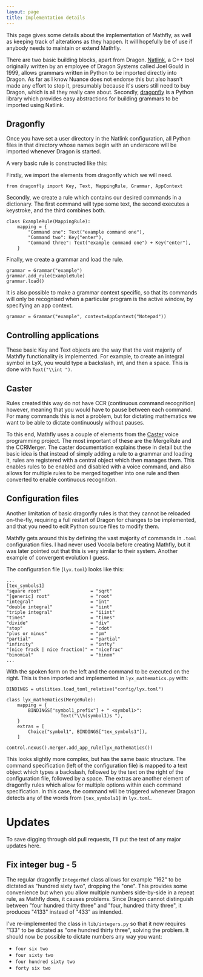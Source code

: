 ```yaml
---
layout: page
title: Implementation details
---
```


This page gives some details about the implementation of Mathfly, as well as keeping track of alterations as they happen. It will hopefully be of use if anybody needs to maintain or extend Mathfly.

There are two basic building blocks, apart from Dragon. [Natlink](https://qh.antenna.nl/unimacro/installation/installation.html), a C++ tool originally written by an employee of Dragon Systems called Joel Gould in 1999, allows grammars written in Python to be imported directly into Dragon. As far as I know Nuance does not endorse this but also hasn\'t made any effort to stop it, presumably because it\'s users still need to buy Dragon, which is all they really care about. Secondly, [dragonfly](https://github.com/dictation-toolbox/dragonfly) is a Python library which provides easy abstractions for building grammars to be imported using Natlink.

## Dragonfly
Once you have set a user directory in the Natlink configuration, all Python files in that directory whose names begin with an underscore will be imported whenever Dragon is started.

A very basic rule is constructed like this:

Firstly, we import the elements from dragonfly which we will need.
```
from dragonfly import Key, Text, MappingRule, Grammar, AppContext
```

Secondly, we create a rule which contains our desired commands in a dictionary. The first command will type some text, the second executes a keystroke, and the third combines both.
```
class ExampleRule(MappingRule):
    mapping = {
        "Command one": Text("example command one"),
        "Command two": Key("enter"),
        "Command three": Text("example command one") + Key("enter"),
    }
```

Finally, we create a grammar and load the rule.
```
grammar = Grammar("example")
grammar.add_rule(ExampleRule)
grammar.load()
```

It is also possible to make a grammar context specific, so that its commands will only be recognised when a particular program is the active window, by specifying an app context.
```
grammar = Grammar("example", context=AppContext("Notepad"))
```

## Controlling applications
These basic Key and Text objects are the way that the vast majority of Mathfly functionality is implemented. For example, to create an integral symbol in LyX, you would type a backslash, int, and then a space. This is done with `Text("\\int ")`.

## Caster
Rules created this way do not have CCR (continuous command recognition) however, meaning that you would have to pause between each command. For many commands this is not a problem, but for dictating mathematics we want to be able to dictate continuously without pauses.

To this end, Mathfly uses a couple of elements from the [Caster](https://github.com/dictation-toolbox/Caster) voice programming project. The most important of these are the MergeRule and the CCRMerger. The caster documentation explains these in detail but the basic idea is that instead of simply adding a rule to a grammar and loading it, rules are registered with a central object which then manages them. This enables rules to be enabled and disabled with a voice command, and also allows for multiple rules to be merged together into one rule and then converted to enable continuous recognition.

## Configuration files
Another limitation of basic dragonfly rules is that they cannot be reloaded on-the-fly, requiring a full restart of Dragon for changes to be implemented, and that you need to edit Python source files to modify them.

Mathfly gets around this by defining the vast majority of commands in `.toml` configuration files. I had never used Vocola before creating Mathfly, but it was later pointed out that this is very similar to their system. Another example of convergent evolution I guess.

The configuration file (`lyx.toml`) looks like this:
```
...
[tex_symbols1]
"square root"                  = "sqrt"
"[generic] root"               = "root"
"integral"                     = "int"
"double integral"              = "iint"
"triple integral"              = "iiint"
"times"                        = "times"
"divide"                       = "div"
"stop"                         = "cdot"
"plus or minus"                = "pm"
"partial"                      = "partial"
"infinity"                     = "infty"
"(nice frack | nice fraction)" = "nicefrac"
"binomial"                     = "binom"
...
```

With the spoken form on the left and the command to be executed on the right. This is then imported and implemented in `lyx_mathematics.py` with:
```
BINDINGS = utilities.load_toml_relative("config/lyx.toml")

class lyx_mathematics(MergeRule):
    mapping = {
        BINDINGS["symbol1_prefix"] + " <symbol1>":
                    Text("\\%(symbol1)s "),
    }
    extras = [
        Choice("symbol1", BINDINGS["tex_symbols1"]),
    ]

control.nexus().merger.add_app_rule(lyx_mathematics())
```

This looks slightly more complex, but has the same basic structure. The command specification (left of the configuration file) is mapped to a text object which types a backslash, followed by the text on the right of the configuration file, followed by a space. The extras are another element of dragonfly rules which allow for multiple options within each command specification. In this case, the command will be triggered whenever Dragon detects any of the words from `[tex_symbols1]` in `lyx.toml`.

# Updates
To save digging through old pull requests, I\'ll put the text of any major updates here.

## Fix integer bug - 5
The regular dragonfly `IntegerRef` class allows for example \"162\" to be dictated as \"hundred sixty two\", dropping the \"one\". This provides some convenience but when you allow multiple numbers side-by-side in a repeat rule, as Mathfly does, it causes problems. Since Dragon cannot distinguish between \"four hundred thirty three\" and \"four, hundred thirty three\", it produces \"4133\" instead of \"433\" as intended.

I\'ve re-implemented the class in `lib/integers.py` so that it now requires \"133\" to be dictated as \"one hundred thirty three\", solving the problem. It should now be possible to dictate numbers any way you want:

* `four six two`
* `four sixty two`
* `four hundred sixty two`
* `forty six two`